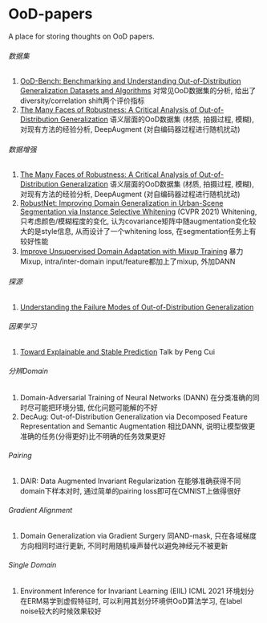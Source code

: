 # OoD-papers
A place for storing thoughts on OoD papers.

###### 数据集

1. [OoD-Bench: Benchmarking and Understanding Out-of-Distribution Generalization Datasets and Algorithms](./notes/OoD-Bench.md) 对常见OoD数据集的分析, 给出了diversity/correlation shift两个评价指标
2. [The Many Faces of Robustness: A Critical Analysis of Out-of-Distribution Generalization](./notes/TheManyFacesofRobustness.md) 语义层面的OoD数据集 (材质, 拍摄过程, 模糊), 对现有方法的经验分析, DeepAugment (对自编码器过程进行随机扰动)

###### 数据增强

1. [The Many Faces of Robustness: A Critical Analysis of Out-of-Distribution Generalization](./notes/TheManyFacesofRobustness.md) 语义层面的OoD数据集 (材质, 拍摄过程, 模糊), 对现有方法的经验分析, DeepAugment (对自编码器过程进行随机扰动)
2. [RobustNet: Improving Domain Generalization in Urban-Scene Segmentation via Instance Selective Whitening](./notes/RobustNet.md) (CVPR 2021) Whitening, 只考虑颜色/模糊程度的变化, 认为covariance矩阵中随augmentation变化较大的是style信息, 从而设计了一个whitening loss, 在segmentation任务上有较好性能
3. [Improve Unsupervised Domain Adaptation with Mixup Training](./notes/ImproveUnsupervisedDomainAdaptationwithMixupTraining.md) 暴力Mixup, intra/inter-domain input/feature都加上了mixup, 外加DANN

###### 探源

1. [Understanding the Failure Modes of Out-of-Distribution Generalization](./notes/UnderstandingtheFailureModesofOut-of-DistributionGeneralization.md)

###### 因果学习

1. [Toward Explainable and Stable Prediction](./notes/TowardExplainableandStablePrediction.md) Talk by Peng Cui

###### 分辨Domain

1. Domain-Adversarial Training of Neural Networks (DANN) 在分类准确的同时尽可能把环境分错, 优化问题可能解的不好
2. DecAug: Out-of-Distribution Generalization via Decomposed Feature Representation and Semantic Augmentation 相比DANN, 说明让模型做更准确的任务(分得更好)比不明确的任务效果更好

###### Pairing

1. DAIR: Data Augmented Invariant Regularization 在能够准确获得不同domain下样本对时, 通过简单的pairing loss即可在CMNIST上做得很好

###### Gradient Alignment

1. Domain Generalization via Gradient Surgery 同AND-mask, 只在各域梯度方向相同时进行更新, 不同时用随机噪声替代以避免神经元不被更新

###### Single Domain

1. Environment Inference for Invariant Learning (EIIL) ICML 2021 环境划分 在ERM易学到虚假特征时, 可以利用其划分环境供OoD算法学习, 在label noise较大的时候效果较好

